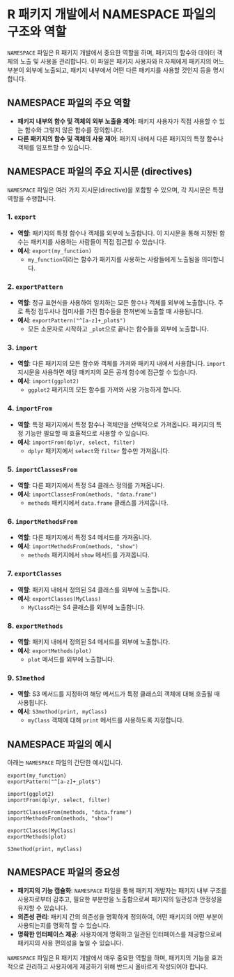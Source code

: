 
# R 패키지 개발에서 NAMESPACE 파일의 구조와 역할

`NAMESPACE` 파일은 R 패키지 개발에서 중요한 역할을 하며, 패키지의 함수와 데이터 객체의 노출 및 사용을 관리합니다. 이 파일은 패키지 사용자와 R 자체에게 패키지의 어느 부분이 외부에 노출되고, 패키지 내부에서 어떤 다른 패키지를 사용할 것인지 등을 명시합니다.

## NAMESPACE 파일의 주요 역할
- **패키지 내부의 함수 및 객체의 외부 노출을 제어**: 패키지 사용자가 직접 사용할 수 있는 함수와 그렇지 않은 함수를 정의합니다.
- **다른 패키지의 함수 및 객체의 사용 제어**: 패키지 내에서 다른 패키지의 특정 함수나 객체를 임포트할 수 있습니다.

## NAMESPACE 파일의 주요 지시문 (directives)
`NAMESPACE` 파일은 여러 가지 지시문(directive)을 포함할 수 있으며, 각 지시문은 특정 역할을 수행합니다.

### 1. `export`
- **역할**: 패키지의 특정 함수나 객체를 외부에 노출합니다. 이 지시문을 통해 지정된 함수는 패키지를 사용하는 사람들이 직접 접근할 수 있습니다.
- **예시**: `export(my_function)`
  - `my_function`이라는 함수가 패키지를 사용하는 사람들에게 노출됨을 의미합니다.

### 2. `exportPattern`
- **역할**: 정규 표현식을 사용하여 일치하는 모든 함수나 객체를 외부에 노출합니다. 주로 특정 접두사나 접미사를 가진 함수들을 한꺼번에 노출할 때 사용됩니다.
- **예시**: `exportPattern("^[a-z]+_plot$")`
  - 모든 소문자로 시작하고 `_plot`으로 끝나는 함수들을 외부에 노출합니다.

### 3. `import`
- **역할**: 다른 패키지의 모든 함수와 객체를 가져와 패키지 내에서 사용합니다. `import` 지시문을 사용하면 해당 패키지의 모든 공개 함수에 접근할 수 있습니다.
- **예시**: `import(ggplot2)`
  - `ggplot2` 패키지의 모든 함수를 가져와 사용 가능하게 합니다.

### 4. `importFrom`
- **역할**: 특정 패키지에서 특정 함수나 객체만을 선택적으로 가져옵니다. 패키지의 특정 기능만 필요할 때 효율적으로 사용할 수 있습니다.
- **예시**: `importFrom(dplyr, select, filter)`
  - `dplyr` 패키지에서 `select`와 `filter` 함수만 가져옵니다.

### 5. `importClassesFrom`
- **역할**: 다른 패키지에서 특정 S4 클래스 정의를 가져옵니다.
- **예시**: `importClassesFrom(methods, "data.frame")`
  - `methods` 패키지에서 `data.frame` 클래스를 가져옵니다.

### 6. `importMethodsFrom`
- **역할**: 다른 패키지에서 특정 S4 메서드를 가져옵니다.
- **예시**: `importMethodsFrom(methods, "show")`
  - `methods` 패키지에서 `show` 메서드를 가져옵니다.

### 7. `exportClasses`
- **역할**: 패키지 내에서 정의된 S4 클래스를 외부에 노출합니다.
- **예시**: `exportClasses(MyClass)`
  - `MyClass`라는 S4 클래스를 외부에 노출합니다.

### 8. `exportMethods`
- **역할**: 패키지 내에서 정의된 S4 메서드를 외부에 노출합니다.
- **예시**: `exportMethods(plot)`
  - `plot` 메서드를 외부에 노출합니다.

### 9. `S3method`
- **역할**: S3 메서드를 지정하여 해당 메서드가 특정 클래스의 객체에 대해 호출될 때 사용됩니다.
- **예시**: `S3method(print, myClass)`
  - `myClass` 객체에 대해 `print` 메서드를 사용하도록 지정합니다.

## NAMESPACE 파일의 예시
아래는 `NAMESPACE` 파일의 간단한 예시입니다.

```plaintext
export(my_function)
exportPattern("^[a-z]+_plot$")

import(ggplot2)
importFrom(dplyr, select, filter)

importClassesFrom(methods, "data.frame")
importMethodsFrom(methods, "show")

exportClasses(MyClass)
exportMethods(plot)

S3method(print, myClass)
```

## NAMESPACE 파일의 중요성
- **패키지의 기능 캡슐화**: `NAMESPACE` 파일을 통해 패키지 개발자는 패키지 내부 구조를 사용자로부터 감추고, 필요한 부분만을 노출함으로써 패키지의 일관성과 안정성을 유지할 수 있습니다.
- **의존성 관리**: 패키지 간의 의존성을 명확하게 정의하여, 어떤 패키지의 어떤 부분이 사용되는지를 명확히 할 수 있습니다.
- **명확한 인터페이스 제공**: 사용자에게 명확하고 일관된 인터페이스를 제공함으로써 패키지의 사용 편의성을 높일 수 있습니다.

`NAMESPACE` 파일은 R 패키지 개발에서 매우 중요한 역할을 하며, 패키지의 기능을 효과적으로 관리하고 사용자에게 제공하기 위해 반드시 올바르게 작성되어야 합니다.

